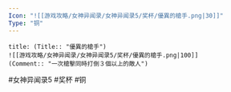 ```yaml
---
Icon: "![[游戏攻略/女神异闻录/女神异闻录5/奖杯/優異的槍手.png|30]]"
Type: "铜"
---
```

```ad-common-bronze-trophy
title: (Title:: "優異的槍手")
![[游戏攻略/女神异闻录/女神异闻录5/奖杯/優異的槍手.png|100]]
(Comment:: "一次槍擊同時打倒３個以上的敵人")
```

#女神异闻录5 #奖杯 #铜
